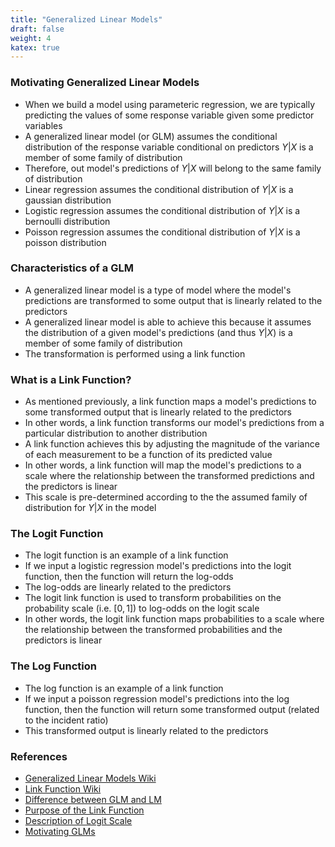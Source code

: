 ```yaml
---
title: "Generalized Linear Models"
draft: false
weight: 4
katex: true
---
```


### Motivating Generalized Linear Models
- When we build a model using parameteric regression, we are typically predicting the values of some response variable given some predictor variables
- A generalized linear model (or GLM) assumes the conditional distribution of the response variable conditional on predictors $Y|X$ is a member of some family of distribution
- Therefore, out model's predictions of $Y|X$ will belong to the same family of distribution
- Linear regression assumes the conditional distribution of $Y|X$ is a gaussian distribution
- Logistic regression assumes the conditional distribution of $Y|X$ is a bernoulli distribution
- Poisson regression assumes the conditional distribution of $Y|X$ is a poisson distribution

### Characteristics of a GLM
- A generalized linear model is a type of model where the model's predictions are transformed to some output that is linearly related to the predictors
- A generalized linear model is able to achieve this because it assumes the distribution of a given model's predictions (and thus $Y|X$) is a member of some family of distribution
- The transformation is performed using a link function

### What is a Link Function?
- As mentioned previously, a link function maps a model's predictions to some transformed output that is linearly related to the predictors
- In other words, a link function transforms our model's predictions from a particular distribution to another distribution
- A link function achieves this by adjusting the magnitude of the variance of each measurement to be a function of its predicted value
- In other words, a link function will map the model's predictions to a scale where the relationship between the transformed predictions and the predictors is linear
- This scale is pre-determined according to the the assumed family of distribution for $Y|X$ in the model

### The Logit Function
- The logit function is an example of a link function
- If we input a logistic regression model's predictions into the logit function, then the function will return the log-odds
- The log-odds are linearly related to the predictors
- The logit link function is used to transform probabilities on the probability scale (i.e. $[0,1]$) to log-odds on the logit scale
- In other words, the logit link function maps probabilities to a scale where the relationship between the transformed probabilities and the predictors is linear

### The Log Function
- The log function is an example of a link function
- If we input a poisson regression model's predictions into the log function, then the function will return some transformed output (related to the incident ratio)
- This transformed output is linearly related to the predictors

### References
- [Generalized Linear Models Wiki](https://en.wikipedia.org/wiki/Generalized_linear_model)
- [Link Function Wiki](https://en.wikipedia.org/wiki/Generalized_linear_model#Link_function)
- [Difference between GLM and LM](https://www.researchgate.net/post/What_is_the_difference_between_the_general_linear_model_GLMand_generalized_linear_model_GZLM)
- [Purpose of the Link Function](https://stats.stackexchange.com/questions/48594/purpose-of-the-link-function-in-generalized-linear-model)
- [Description of Logit Scale](https://www.sciencedirect.com/topics/mathematics/logit-scale)
- [Motivating GLMs](https://www.reddit.com/r/statistics/comments/cc18wr/explain_like_im_5_what_does_a_link_function_do_in/)
